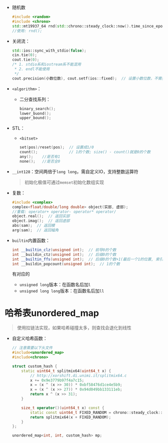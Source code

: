 + 随机数

  ```c++
  #include <random>
  #include <chrono>
  std::mt19937_64 rnd(std::chrono::steady_clock::now().time_since_epoch().count());
  //使用: rnd();
  ```

+ 关闭流：

  ```c++
  std::ios::sync_with_stdio(false);
  cin.tie(0);
  cout.tie(0); 
  /* 1. stdio系和iostream系不能混用
   * 2. endl不能使用
   */
  cout.precision(小数位数), cout.setf(ios::fixed);  // 设置小数位数，不需要重复设置
  ```
  
+ `<algorithm>`：

  + 二分查找系列：

    ```c++
    binary_search();
    lower_buond();
    upper_bound();
    ```

+ STL：

  + `<bitset>`

    ```c++
    set(pos)/reset(pos);  // 设置成1/0
    count();              // 1的个数; size() - count()就是0的个数
    any();    //是否有1
    none();   //是否全0
    ```

+ `__int128`：空间两倍于`long long`，需自定义IO，支持整数运算符

  > 初始化极值可通过`memset`初始化数组实现

+ 复数：

  ```c++
  #include <complex>
  complex<float/double/long double> object(实部, 虚部);
  //重载: operator+ operator- operator* operator/
  object.real();  // 返回实部
  object.imag();  // 返回虚部
  abs(sam);  // 返回模
  arg(sam);  // 返回幅角
  ```

+ `builtin`内置函数：

  ```c++
  int __builtin_clz(unsigned int);  // 前导0的个数
  int __buildin_ctz(unsigned int);  // 后缀0的个数
  int __builtin_ffs(unsigned int);  // 后缀0的个数+1(最后一个1的位置, 索引从1开始)
  int __buildin_popcount(unsigned int);  // 1的个数
  ```

  有对应的

  + `unsigned long`版本：在函数名后加`l`
  + `unsigned long long`版本：在函数名后加`ll`

# 哈希表unordered_map
> 使用拉链法实现，如果哈希碰撞太多，则查找会退化到线性
+ 自定义哈希函数：
  ```c++
  // 注意需要以下头文件
  #include<unordered_map>
  #include<chrono>
  
  struct custom_hash {
      static uint64_t splitmix64(uint64_t x) {
          // http://xorshift.di.unimi.it/splitmix64.c
          x += 0x9e3779b97f4a7c15;
          x = (x ^ (x >> 30)) * 0xbf58476d1ce4e5b9;
          x = (x ^ (x >> 27)) * 0x94d049bb133111eb;
          return x ^ (x >> 31);
      }
  
      size_t operator()(uint64_t x) const {
          static const uint64_t FIXED_RANDOM = chrono::steady_clock::now().time_since_epoch().count();
          return splitmix64(x + FIXED_RANDOM);
      }
  };
  
  unordered_map<int, int, custom_hash> mp;
  ```